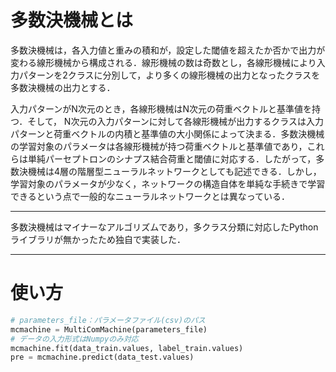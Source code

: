 # 多数決機械とは

多数決機械は，各入力値と重みの積和が，設定した閾値を超えたか否かで出力が変わる線形機械から構成される．線形機械の数は奇数とし，各線形機械により⼊⼒パターンを2クラスに分別して，より多くの線形機械の出⼒となったクラスを多数決機械の出⼒とする．

入力パターンがN次元のとき，各線形機械はN次元の荷重ベクトルと基準値を持つ．そして， N次元の入力パターンに対して各線形機械が出力するクラスは入力パターンと荷重ベクトルの内積と基準値の大小関係によって決まる．多数決機械の学習対象のパラメータは各線形機械が持つ荷重ベクトルと基準値であり，これらは単純パーセプトロンのシナプス結合荷重と閾値に対応する．したがって，多数決機械は4層の階層型ニューラルネットワークとしても記述できる．しかし，学習対象のパラメータが少なく，ネットワークの構造自体を単純な手続きで学習できるという点で一般的なニューラルネットワークとは異なっている．
***
多数決機械はマイナーなアルゴリズムであり，多クラス分類に対応したPythonライブラリが無かったため独自で実装した．
***
# 使い方
```python
# parameters_file：パラメータファイル(csv)のパス
mcmachine = MultiComMachine(parameters_file)
# データの入力形式はNumpyのみ対応
mcmachine.fit(data_train.values, label_train.values)
pre = mcmachine.predict(data_test.values)
```